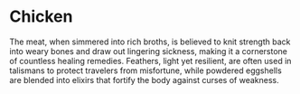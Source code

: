 # Chicken

The meat, when simmered into rich broths, is believed to knit strength back into weary bones and draw out lingering sickness, making it a cornerstone of countless healing remedies. Feathers, light yet resilient, are often used in talismans to protect travelers from misfortune, while powdered eggshells are blended into elixirs that fortify the body against curses of weakness.



